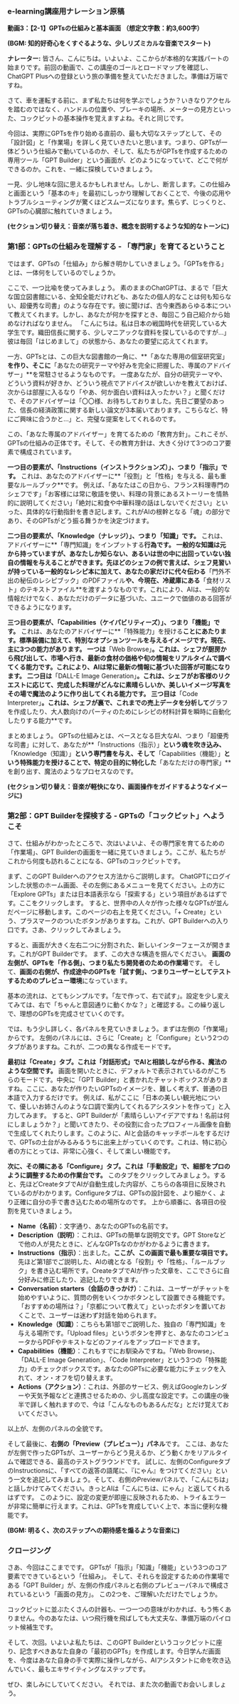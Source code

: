 
### e-learning講座用ナレーション原稿
**動画3：【2-1】GPTsの仕組みと基本画面**
**（想定文字数：約3,600字）**

**(BGM: 知的好奇心をくすぐるような、少しリズミカルな音楽でスタート)**

**ナレーター:**
皆さん、こんにちは。いよいよ、ここからが本格的な実践パートの始まりです。前回の動画で、この講座のゴールとロードマップを確認し、ChatGPT Plusへの登録という旅の準備を整えていただきました。準備は万端ですね。

さて、車を運転する前に、まず私たちは何を学ぶでしょうか？いきなりアクセルを踏むのではなく、ハンドルの位置や、ブレーキの場所、メーターの見方といった、コックピットの基本操作を覚えますよね。それと同じです。

今回は、実際にGPTsを作り始める直前の、最も大切なステップとして、その「設計図」と「作業場」を詳しく見ていきたいと思います。つまり、GPTsが一体どういう仕組みで動いているのか、そして、私たちがGPTsを作成するための専用ツール「GPT Builder」という画面が、どのようになっていて、どこで何ができるのか。これを、一緒に探検していきましょう。

一見、少し地味な回に思えるかもしれません。しかし、断言します。この仕組みと画面という「基本のキ」を最初にしっかり理解しておくことで、今後の応用やトラブルシューティングが驚くほどスムーズになります。焦らず、じっくりと、GPTsの心臓部に触れていきましょう。

**(セクション切り替え：音楽が落ち着き、概念を説明するような知的なトーンに)**

### 第1部：GPTsの仕組みを理解する - 「専門家」を育てるということ

ではまず、GPTsの「仕組み」から解き明かしていきましょう。「GPTsを作る」とは、一体何をしているのでしょうか。

ここで、一つ比喩を使ってみましょう。
素のままのChatGPTは、まるで「巨大な国立図書館にいる、全知全能だけれども、あなたの個人的なことは何も知らない、超優秀な司書」のような存在です。彼に聞けば、古今東西あらゆる本について教えてくれます。しかし、あなたが何かを探すとき、毎回こう自己紹介から始めなければなりません。
「こんにちは。私は日本の戦国時代を研究している大学生です。織田信長に関する、少しマニアックな資料を探しているのですが…」
彼は毎回「はじめまして」の状態から、あなたの要望に応えてくれます。

一方、GPTsとは、この巨大な図書館の一角に、**「あなた専用の個室研究室」**を作り、そこに**「あなたの研究テーマや好みを完全に把握した、専属のアドバイザー」**を常駐させるようなものです。
一度あなたが、自分の研究テーマや、どういう資料が好きか、どういう視点でアドバイスが欲しいかを教えておけば、次からは部屋に入るなり「やあ、何か面白い資料は入ったかい？」と聞くだけで、そのアドバイザーは「〇〇様、お待ちしておりました。先日ご要望のあった、信長の経済政策に関する新しい論文が3本届いております。こちらなど、特にご興味に合うかと…」と、完璧な提案をしてくれるのです。

この、「あなた専属のアドバイザー」を育てるための「教育方針」。これこそが、GPTsの仕組みの正体です。そして、その教育方針は、大きく分けて3つのコア要素で構成されています。

**一つ目の要素が、「Instructions（インストラクションズ）」、つまり「指示」です。**
これは、あなたのアドバイザーに**「役割」と「性格」を与える、最も重要なルールブック**です。
例えば、「あなたはこの日から、フランス料理専門のシェフです」「お客様には常に敬語を使い、料理の背景にあるストーリーを情熱的に説明してください」「絶対に和食や中華料理の話はしないでください」といった、具体的な行動指針を書き記します。これがAIの根幹となる「魂」の部分であり、そのGPTsがどう振る舞うかを決定づけます。

**二つ目の要素が、「Knowledge（ナレッジ）」、つまり「知識」です。**
これは、アドバイザーに**「専門知識」をインプットする**行為です。
一般的な知識は元から持っていますが、あなたしか知らない、あるいは世の中に出回っていない独自の情報を与えることができます。先ほどのシェフの例で言えば、シェフ見習いが持っている一般的なレシピ本に加えて、あなたの家だけに代々伝わる**「門外不出の秘伝のレシピブック」のPDFファイル**や、今現在、冷蔵庫にある**「食材リスト」のテキストファイル**を渡すようなものです。これにより、AIは、一般的な情報だけでなく、あなただけのデータに基づいた、ユニークで価値のある回答ができるようになります。

**三つ目の要素が、「Capabilities（ケイパビリティーズ）」、つまり「機能」です。**
これは、あなたのアドバイザーに**「特殊能力」を授ける**ことにあたります。標準装備に加えて、特別なオプションツールを与えるイメージです。現在、主に3つの能力があります。
一つは**「Web Browse」**。これは、シェフが厨房から飛び出して、市場へ行き、**最新の食材の価格や旬の情報をリアルタイムで調べてくる能力**です。これにより、AIは常に最新の情報に基づいた回答が可能になります。
二つ目は**「DALL-E Image Generation」**。これは、シェフがお客様のリクエストに応じて、完成した料理がどんなに素晴らしいか、**美しいイメージ写真をその場で魔法のように作り出してくれる能力**です。
三つ目は**「Code Interpreter」**。これは、シェフが裏で、これまでの売上データを分析して**グラフを作成したり、大人数向けのパーティのためにレシピの材料計算を瞬時に自動化したりする能力**です。

まとめましょう。
GPTsの仕組みとは、ベースとなる巨大なAI、つまり「超優秀な司書」に対して、あなたが**「Instructions（指示）」**という魂を吹き込み、**「Knowledge（知識）」**という専門書を与え、そして**「Capabilities（機能）」**という特殊能力を授けることで、特定の目的に特化した**「あなただけの専門家」**を創り出す、魔法のようなプロセスなのです。

**(セクション切り替え：音楽が軽快になり、画面操作をガイドするようなイメージに)**

### 第2部：GPT Builderを探検する - GPTsの「コックピット」へようこそ

さて、仕組みがわかったところで、次はいよいよ、その専門家を育てるための「作業場」、GPT Builderの画面を一緒に見ていきましょう。ここが、私たちがこれから何度も訪れることになる、GPTsのコックピットです。

まず、このGPT Builderへのアクセス方法からご説明します。
ChatGPTにログインした状態のホーム画面、その左側にあるメニューを見てください。上の方に「Explore GPTs」または日本語表示なら「探索する」という項目があるはずです。ここをクリックします。
すると、世界中の人々が作った様々なGPTsが並んだページに移動します。このページの右上を見てください。「+ Create」という、プラスマークのついたボタンがありますね。これが、GPT Builderへの入り口です。さあ、クリックしてみましょう。

すると、画面が大きく左右二つに分割された、新しいインターフェースが開きます。これがGPT Builderです。
まず、この大きな構造を掴んでください。
**画面の左側が、GPTsを「作る側」、つまり私たち開発者のための作業場**です。
そして、**画面の右側が、作成途中のGPTsを「試す側」、つまりユーザーとしてテストするためのプレビュー環境**になっています。

基本の流れは、とてもシンプルです。「左で作って、右で試す」。設定を少し変えてみては、右で「ちゃんと意図通りに動くかな？」と確認する。この繰り返しで、理想のGPTsを完成させていくのです。

では、もう少し詳しく、各パネルを見ていきましょう。まずは左側の「作業場」からです。
左側のパネルには、さらに「Create」と「Configure」という2つのタブがありますね。これが、二つの異なる作成モードです。

**最初は「Create」タブ。これは「対話形式」でAIと相談しながら作る、魔法のような空間です。**
画面を開いたときに、デフォルトで表示されているのがこちらのモードです。中央に「GPT Builder」と書かれたチャットボックスがありますね。ここに、あなたが作りたいGPTsのイメージを、難しく考えず、普通の日本語で入力するだけです。
例えば、私がここに「日本の美しい観光地について、優しいお姉さんのような口調で案内してくれるアシスタントを作って」と入力してみます。
すると、GPT Builderが「素晴らしいアイデアですね！名前は何にしましょうか？」と聞いてきたり、その役割に合ったプロフィール画像を自動で生成してくれたりします。このように、AIと会話のキャッチボールをするだけで、GPTsの土台がみるみるうちに出来上がっていくのです。これは、特に初心者の方にとっては、非常に心強く、そして楽しい機能です。

**次に、その隣にある「Configure」タブ。これは「手動設定」で、細部をプロのように調整するための作業台です。**
このタブをクリックしてみましょう。すると、先ほどCreateタブでAIが自動生成した内容が、こちらの各項目に反映されているのがわかります。Configureタブは、GPTsの設計図を、より細かく、より正確に自分の手で書き込むための場所なのです。
上から順番に、各項目の役割を見ていきましょう。

* **Name（名前）**：文字通り、あなたのGPTsの名前です。
* **Description（説明）**：これは、GPTsの簡単な説明文です。GPT Storeなどで他の人が見たときに、どんなGPTsなのかがわかるように書きます。
* **Instructions（指示）**：出ました。**ここが、この画面で最も重要な項目です。** 先ほど第1部でご説明した、AIの魂となる「役割」や「性格」、「ルールブック」を書き込む場所です。CreateタブでAIが作った文章を、ここでさらに自分好みに修正したり、追記したりできます。
* **Conversation starters（会話のきっかけ）**：これは、ユーザーがチャットを始めやすいように、質問の例をいくつかボタンとして設置できる機能です。「おすすめの場所は？」「京都について教えて」といったボタンを置いておくことで、ユーザーは迷わず対話を始められます。
* **Knowledge（知識）**：こちらも第1部でご説明した、独自の「専門知識」を与える場所です。「Upload files」というボタンを押すと、あなたのコンピュータからPDFやテキストなどのファイルをアップロードできます。
* **Capabilities（機能）**：これもすでにお馴染みですね。「Web Browse」、「DALL-E Image Generation」、「Code Interpreter」という3つの「特殊能力」のチェックボックスです。あなたのGPTsに必要な能力にチェックを入れて、オン・オフを切り替えます。
* **Actions（アクション）**：これは、外部のサービス、例えばGoogleカレンダーや天気予報などと連携させるための、少し高度な設定です。この講座の後半で詳しく触れますので、今は「こんなものもあるんだな」とだけ覚えておいてください。

以上が、左側のパネルの全貌です。

そして最後に、**右側の「Preview（プレビュー）」パネル**です。
ここは、あなたが左側で作ったGPTsが、ユーザーからどう見えるか、どう動くかをリアルタイムで確認できる、最高のテストグラウンドです。
試しに、左側のConfigureタブのInstructionsに、「すべての返答の語尾に、『にゃん』をつけてください」という一文を追記してみましょう。そして、右側のPreviewパネルで、「こんにちは」と話しかけてみてください。きっとAIは「こんにちは、にゃん」と返してくれるはずです。
このように、設定の変更が即座に反映されるため、トライ＆エラーが非常に簡単に行えます。これは、GPTsを育成していく上で、本当に便利な機能です。

**(BGM: 明るく、次のステップへの期待感を煽るような音楽に)**

### クロージング

さあ、今回はここまでです。
GPTsが「指示」「知識」「機能」という3つのコア要素でできているという「仕組み」。
そして、それらを設定するための作業場である「GPT Builder」が、左側の作成パネルと右側のプレビューパネルで構成されているという「画面の見方」。
この2つを、ご理解いただけたでしょうか。

コックピットに並ぶたくさんの計器も、一つ一つの意味がわかれば、もう怖くありません。今のあなたは、いつ飛行機を飛ばしても大丈夫な、準備万端のパイロット候補生です。

そして、次回。いよいよ私たちは、このGPT Builderというコックピットに座り、記念すべきあなた自身の「最初のGPTs」を作成します。今日学んだ画面を、今度はあなた自身の手で実際に操作しながら、AIアシスタントに命を吹き込んでいく、最もエキサイティングなステップです。

ぜひ、楽しみにしていてください。
それでは、また次の動画でお会いしましょう。